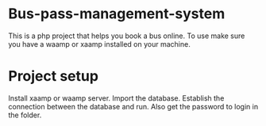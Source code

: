 # Bus-pass-management-system
This is a php project that helps you book a bus online. To use make sure you have a waamp or xaamp installed on your machine.
# Project setup
Install xaamp or waamp server.
Import the database.
Establish the connection between the database and run.
Also get the password to login in the folder.
